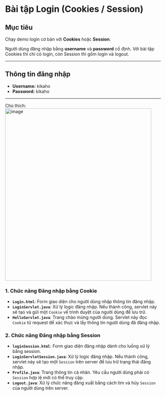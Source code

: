 # Bài tập Login (Cookies / Session)

## Mục tiêu
Chạy demo login cơ bản với **Cookies** hoặc **Session**.  

Người dùng đăng nhập bằng **username** và **password** cố định. Với bài tập Cookies thì chỉ có login, còn Session thì gồm login và logout.

---

## Thông tin đăng nhập
- **Username:** kikaho  
- **Password:** kikaho

---
Chú thích:
<img width="473" height="558" alt="image" src="https://github.com/user-attachments/assets/3a191d3b-68ef-4386-b107-3fc241edf6d7" />
### 1. Chức năng Đăng nhập bằng Cookie

- **`Login.html`**: Form giao diện cho người dùng nhập thông tin đăng nhập.
- **`LoginServlet.java`**: Xử lý logic đăng nhập. Nếu thành công, servlet này sẽ tạo và gửi một `Cookie` về trình duyệt của người dùng để lưu trữ.
- **`HelloServlet.java`**: Trang chào mừng người dùng. Servlet này đọc `Cookie` từ request để xác thực và lấy thông tin người dùng đã đăng nhập.

### 2. Chức năng Đăng nhập bằng Session

- **`loginSession.html`**: Form giao diện đăng nhập dành cho luồng xử lý bằng session.
- **`LoginServletSession.java`**: Xử lý logic đăng nhập. Nếu thành công, servlet này sẽ tạo một `Session` trên server để lưu trữ trạng thái đăng nhập.
- **`Profile.java`**: Trang thông tin cá nhân. Yêu cầu người dùng phải có `Session` hợp lệ mới có thể truy cập.
- **`Logout.java`**: Xử lý chức năng đăng xuất bằng cách tìm và hủy `Session` của người dùng trên server.
